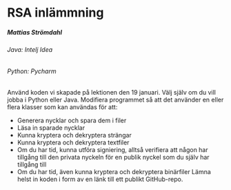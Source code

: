 # RSA inlämmning

##### Mattias Strömdahl

###### Java: Intelj Idea

###### Python:  Pycharm

Använd koden vi skapade på lektionen den 19 januari.
Välj själv om du vill jobba i Python eller Java.
Modifiera programmet så att det använder en eller flera klasser som kan användas för att:

* Generera nycklar och spara dem i filer
* Läsa in sparade nycklar
* Kunna kryptera och dekryptera strängar
* Kunna kryptera och dekryptera textfiler
* Om du har tid, kunna utföra signiering, alltså verifiera att någon har tillgång till den privata nyckeln för en publik nyckel som du själv har tillgång till
* Om du har tid, även kunna kryptera och dekryptera binärfiler
  Lämna helst in koden i form av en länk till ett publikt GitHub-repo.
